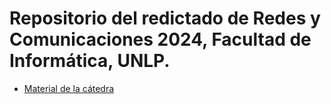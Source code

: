 # Repositorio del redictado de Redes y Comunicaciones 2024, Facultad de Informática, UNLP.

-   [Material de la cátedra](https://catedras.linti.unlp.edu.ar/course/view.php?id=1229)
